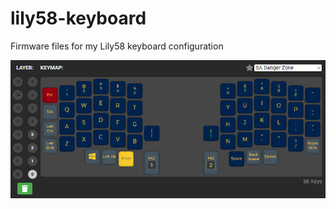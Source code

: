 # lily58-keyboard
Firmware files for my Lily58 keyboard configuration

![My Lily58 Layout](custom-layout.png)
